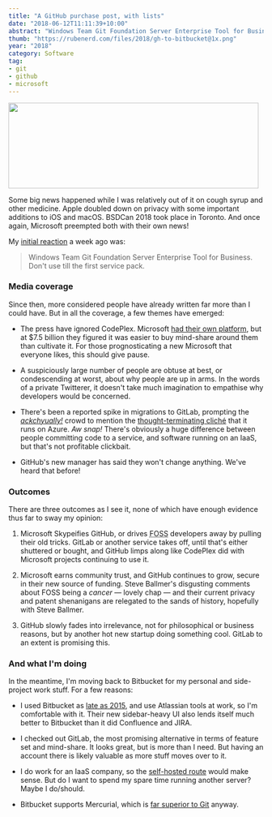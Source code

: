 ```yaml
---
title: "A GitHub purchase post, with lists"
date: "2018-06-12T11:11:39+10:00"
abstract: "Windows Team Git Foundation Server Enterprise Tool for Business"
thumb: "https://rubenerd.com/files/2018/gh-to-bitbucket@1x.png"
year: "2018"
category: Software
tag:
- git
- github
- microsoft
---
```

<p><img src="https://rubenerd.com/files/2018/gh-to-bitbucket@1x.png" srcset="https://rubenerd.com/files/2018/gh-to-bitbucket@1x.png 1x, https://rubenerd.com/files/2018/gh-to-bitbucket@2x.png 2x" alt="" style="width:494px; height:169px;" /></p>

Some big news happened while I was relatively out of it on cough syrup and other medicine. Apple doubled down on privacy with some important additions to iOS and macOS. BSDCan 2018 took place in Toronto. And once again, Microsoft preempted both with their own news!

My [initial reaction] a week ago was:

> Windows Team Git Foundation Server Enterprise Tool for Business. Don't use till the first service pack.

### Media coverage

Since then, more considered people have already written far more than I could have. But in all the coverage, a few themes have emerged:

* The press have ignored CodePlex. Microsoft [had their own platform], but at $7.5 billion they figured it was easier to buy mind-share around them than cultivate it. For those prognosticating a new Microsoft that everyone likes, this should give pause. 

* A suspiciously large number of people are obtuse at best, or condescending at worst, about why people are up in arms. In the words of a private Twitterer, it doesn't take much imagination to empathise why developers would be concerned.

* There's been a reported spike in migrations to GitLab, prompting the *[ackchyually!]* crowd to mention the [thought-terminating cliché] that it runs on Azure. *Aw snap!* There's obviously a huge difference between people committing code to a service, and software running on an IaaS, but that's not profitable clickbait.

* GitHub's new manager has said they won't change anything. We've heard that before!

### Outcomes

There are three outcomes as I see it, none of which have enough evidence thus far to sway my opinion:

1. Microsoft Skypeifies GitHub, or drives <abbr title="free and open source software">FOSS</abbr> developers away by pulling their old tricks. GitLab or another service takes off, until that's either shuttered or bought, and GitHub limps along like CodePlex did with Microsoft projects continuing to use it.

2. Microsoft earns community trust, and GitHub continues to grow, secure in their new source of funding. Steve Ballmer's disgusting comments about FOSS being a *cancer* — lovely chap — and their current privacy and patent shenanigans are relegated to the sands of history, hopefully with Steve Ballmer.

3. GitHub slowly fades into irrelevance, not for philosophical or business reasons, but by another hot new startup doing something cool. GitLab to an extent is promising this.

### And what I'm doing

In the meantime, I'm moving back to Bitbucket for my personal and side-project work stuff. For a few reasons:

* I used Bitbucket as [late as 2015], and use Atlassian tools at work, so I'm comfortable with it. Their new sidebar-heavy UI also lends itself much better to Bitbucket than it did Confluence and JIRA.

* I checked out GitLab, the most promising alternative in terms of feature set and mind-share. It looks great, but is more than I need. But having an account there is likely valuable as more stuff moves over to it.

* I do work for an IaaS company, so the [self-hosted route] would make sense. But do I want to spend my spare time running another server? Maybe I do/should.

* Bitbucket supports Mercurial, which is [far superior to Git] anyway.

[had their own platform]: https://rubenerd.com/goodbye-codeplex/ "Blog post: Goodbye CodePlex"
[ackchyually!]: https://rubenerd.com/files/2018/ackchyually.png
[thought-terminating cliché]: https://en.wikipedia.org/wiki/Clich%C3%A9#Thought-terminating_clich%C3%A9 "Thought-terminating cliché explanation on Wikipedia"
[late as 2015]: https://rubenerd.com/a-bitbucket-easter-egg/ "A Bitbucket easter egg"
[self-hosted route]: https://git-scm.com/book/en/v2/Git-on-the-Server-GitWeb "Git on the Server: GitWeb"
[far superior to Git]: http://stevelosh.com/blog/2010/01/the-real-difference-between-mercurial-and-git/ "Steve Losh: The real difference between mercurial and git"
[pretty clean]:  https://bitbucket.org/Rubenerd
[initial reaction]: https://twitter.com/Rubenerd/status/1003849613558681600

